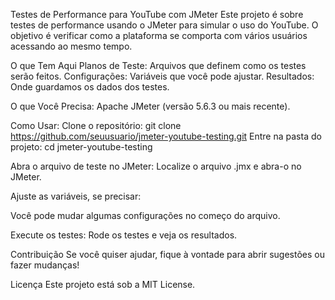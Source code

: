 Testes de Performance para YouTube com JMeter
Este projeto é sobre testes de performance usando o JMeter para simular o uso do YouTube. O objetivo é verificar como a plataforma se comporta com vários usuários acessando ao mesmo tempo.

O que Tem Aqui
Planos de Teste: Arquivos que definem como os testes serão feitos.
Configurações: Variáveis que você pode ajustar.
Resultados: Onde guardamos os dados dos testes.

O que Você Precisa:
Apache JMeter (versão 5.6.3 ou mais recente).

Como Usar:
Clone o repositório:
git clone https://github.com/seuusuario/jmeter-youtube-testing.git
Entre na pasta do projeto:
cd jmeter-youtube-testing

Abra o arquivo de teste no JMeter:
Localize o arquivo .jmx e abra-o no JMeter.

Ajuste as variáveis, se precisar:

Você pode mudar algumas configurações no começo do arquivo.

Execute os testes:
Rode os testes e veja os resultados.

Contribuição
Se você quiser ajudar, fique à vontade para abrir sugestões ou fazer mudanças!

Licença
Este projeto está sob a MIT License.
